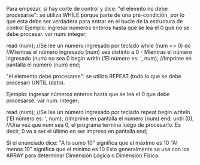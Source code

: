 Para empezar, si hay corte de control y dice:
"el elemnto no debe procesarse": se utiliza WHILE porque parte de una pre-condición, por lo que ésta debe ser verdadera para entrar en el bucle de la estructura de control
Ejemplo: ingresar números enteros hasta que se lea el 0 que no se debe procesar.
var
  num: integer;

read (num); //Se lee un número ingresado por teclado
while (num <> 0) do //Mientras el número ingresado (num) sea distinto a 0 - Mientras el número ingresado (num) no sea 0
  begin
    writln ('El número es: ', num); //Imprime en pantalla el número (num)
  end;

"el elemento debe procesarse": se utiliza REPEAT (todo lo que se debe procesar) UNTIL (dato). 

Ejemplo: ingresar números enteros hasta que se lea el 0 que debe procesarse.
var
  num: integer;

read (num); //Se lee un número ingresado por teclado
repeat
  begin
    writeln ('El número es: ', num); //Imprime en pantalla el número (num)
  end;
until (0); //Una vez que num sea 0, el programa termina luego de procesarlo. Es decir, 0 va a ser el último en ser impreso en pantalla
end;

Si el enunciado dice:
"A lo sumo 10" significa que el máximo es 10
"Al menos 10" significa que el mínimo es 10
Esto generalmente se usa con los ARRAY para determinar Dimensión Lógica o Dimensión Física.
